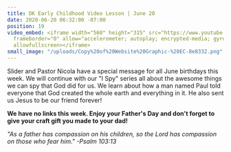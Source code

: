 ```yaml
---
title: DK Early Childhood Video Lesson | June 20
date: 2020-06-20 06:32:00 -07:00
position: 19
video_embed: <iframe width="560" height="315" src="https://www.youtube.com/embed/flVoIkRg028"
  frameborder="0" allow="accelerometer; autoplay; encrypted-media; gyroscope; picture-in-picture"
  allowfullscreen></iframe>
small_image: "/uploads/Copy%20of%20Website%20Graphic-%20EC-8e8332.png"
---
```


Slider and Pastor Nicola have a special message for all June birthdays this week. We will continue with our "I Spy" series all about the awesome things we can spy that God did for us. We learn about how a man named Paul told everyone that God created the whole earth and everything in it. He also sent us Jesus to be our friend forever!

**We have no links this week. Enjoy your Father's Day and don't forget to give your craft gift you made to your dad!**

*"As a father has compassion on his children, so the Lord has compassion on those who fear him." -Psalm 103:13*
